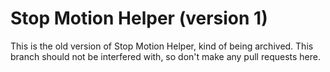 Stop Motion Helper (version 1)
==================
This is the old version of Stop Motion Helper, kind of being archived. This branch should not be interfered with, so don't make any pull requests here.